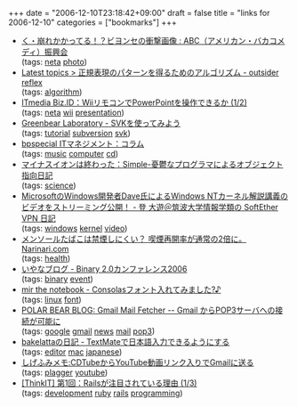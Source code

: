+++
date = "2006-12-10T23:18:42+09:00"
draft = false
title = "links for 2006-12-10"
categories = ["bookmarks"]
+++

<ul class="delicious">
	<li>
		<div class="delicious-link"><a href="http://abcdane.net/blog/archives/200612/beyo_zura_taped.html">く・崩れかかってる！？ビヨンセの衝撃画像 : ABC（アメリカン・バカコメディ）振興会</a></div>
		<div class="delicious-tags">(tags: <a href="http://del.icio.us/nobu666/neta">neta</a> <a href="http://del.icio.us/nobu666/photo">photo</a>)</div>
	</li>
	<li>
		<div class="delicious-link"><a href="http://piro.sakura.ne.jp/latest/blosxom/mozilla/extension/xulmigemo/2006-12-02_algorithm.htm">Latest topics > 正規表現のパターンを得るためのアルゴリズム - outsider reflex</a></div>
		<div class="delicious-tags">(tags: <a href="http://del.icio.us/nobu666/algorithm">algorithm</a>)</div>
	</li>
	<li>
		<div class="delicious-link"><a href="http://www.itmedia.co.jp/bizid/articles/0612/08/news120.html">ITmedia Biz.ID：WiiリモコンでPowerPointを操作できるか (1/2)</a></div>
		<div class="delicious-tags">(tags: <a href="http://del.icio.us/nobu666/neta">neta</a> <a href="http://del.icio.us/nobu666/wii">wii</a> <a href="http://del.icio.us/nobu666/presentation">presentation</a>)</div>
	</li>
	<li>
		<div class="delicious-link"><a href="http://mono.kmc.gr.jp/~yhara/w/?SvkTutorial">Greenbear Laboratory - SVKを使ってみよう</a></div>
		<div class="delicious-tags">(tags: <a href="http://del.icio.us/nobu666/tutorial">tutorial</a> <a href="http://del.icio.us/nobu666/subversion">subversion</a> <a href="http://del.icio.us/nobu666/svk">svk</a>)</div>
	</li>
	<li>
		<div class="delicious-link"><a href="http://premium.nikkeibp.co.jp/itm/col/suzuki/57/index.shtml">bpspecial ITマネジメント：コラム</a></div>
		<div class="delicious-tags">(tags: <a href="http://del.icio.us/nobu666/music">music</a> <a href="http://del.icio.us/nobu666/computer">computer</a> <a href="http://del.icio.us/nobu666/cd">cd</a>)</div>
	</li>
	<li>
		<div class="delicious-link"><a href="http://simple-u.jp/pdone.php?id=682">マイナスイオンは終わった：Simple-憂鬱なプログラマによるオブジェクト指向日記</a></div>
		<div class="delicious-tags">(tags: <a href="http://del.icio.us/nobu666/science">science</a>)</div>
	</li>
	<li>
		<div class="delicious-link"><a href="http://d.hatena.ne.jp/softether/20061209#p2">MicrosoftのWindows開発者Dave氏によるWindows NTカーネル解説講義のビデオをストリーミング公開！ - 登 大遊＠筑波大学情報学類の SoftEther VPN 日記</a></div>
		<div class="delicious-tags">(tags: <a href="http://del.icio.us/nobu666/windows">windows</a> <a href="http://del.icio.us/nobu666/kernel">kernel</a> <a href="http://del.icio.us/nobu666/video">video</a>)</div>
	</li>
	<li>
		<div class="delicious-link"><a href="http://www.narinari.com/Nd/2006126820.html?xml">メンソールたばこは禁煙しにくい？ 喫煙再開率が通常の2倍に。 Narinari.com</a></div>
		<div class="delicious-tags">(tags: <a href="http://del.icio.us/nobu666/health">health</a>)</div>
	</li>
	<li>
		<div class="delicious-link"><a href="http://0xcc.net/blog/archives/000149.html">いやなブログ - Binary 2.0カンファレンス2006</a></div>
		<div class="delicious-tags">(tags: <a href="http://del.icio.us/nobu666/binary">binary</a> <a href="http://del.icio.us/nobu666/event">event</a>)</div>
	</li>
	<li>
		<div class="delicious-link"><a href="http://d.hatena.ne.jp/mir/20061209/p2">mir the notebook - Consolasフォント入れてみました?♪</a></div>
		<div class="delicious-tags">(tags: <a href="http://del.icio.us/nobu666/linux">linux</a> <a href="http://del.icio.us/nobu666/font">font</a>)</div>
	</li>
	<li>
		<div class="delicious-link"><a href="http://akihitok.typepad.jp/blog/2006/12/gmail_mail_fetc_2e47.html">POLAR BEAR BLOG: Gmail Mail Fetcher -- Gmail からPOP3サーバへの接続が可能に</a></div>
		<div class="delicious-tags">(tags: <a href="http://del.icio.us/nobu666/google">google</a> <a href="http://del.icio.us/nobu666/gmail">gmail</a> <a href="http://del.icio.us/nobu666/news">news</a> <a href="http://del.icio.us/nobu666/mail">mail</a> <a href="http://del.icio.us/nobu666/pop3">pop3</a>)</div>
	</li>
	<li>
		<div class="delicious-link"><a href="http://d.hatena.ne.jp/bakelatta/20061117/p3">bakelattaの日記 - TextMateで日本語入力できるようにする</a></div>
		<div class="delicious-tags">(tags: <a href="http://del.icio.us/nobu666/editor">editor</a> <a href="http://del.icio.us/nobu666/mac">mac</a> <a href="http://del.icio.us/nobu666/japanese">japanese</a>)</div>
	</li>
	<li>
		<div class="delicious-link"><a href="http://blog.livedoor.jp/hakin/archives/50776053.html">しげふみメモ:CDTubeからYouTube動画リンク入りでGmailに送る</a></div>
		<div class="delicious-tags">(tags: <a href="http://del.icio.us/nobu666/plagger">plagger</a> <a href="http://del.icio.us/nobu666/youtube">youtube</a>)</div>
	</li>
	<li>
		<div class="delicious-link"><a href="http://www.thinkit.co.jp/free/article/0605/2/1/">[ThinkIT] 第1回：Railsが注目されている理由 (1/3)</a></div>
		<div class="delicious-tags">(tags: <a href="http://del.icio.us/nobu666/development">development</a> <a href="http://del.icio.us/nobu666/ruby">ruby</a> <a href="http://del.icio.us/nobu666/rails">rails</a> <a href="http://del.icio.us/nobu666/programming">programming</a>)</div>
	</li>
</ul>
